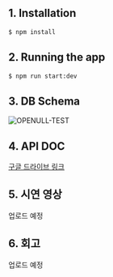 ## 1. Installation

```bash
$ npm install
```

## 2. Running the app

```bash
$ npm run start:dev
```

## 3. DB Schema
![OPENULL-TEST](https://user-images.githubusercontent.com/68436925/110335352-14918500-8067-11eb-8543-7a1886223644.png)

## 4. API DOC
[구글 드라이브 링크](https://drive.google.com/file/d/10UE9Kc2X3rNO2GZTnb2wFLcotD1r4FEc/view?usp=sharing)

## 5. 시연 영상
업로드 예정

## 6. 회고
업로드 예정
